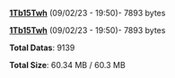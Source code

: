 [**1Tb15Twh**](/data/1Tb15Twh.txt) (09/02/23 - 19:50)- 7893 bytes

[**1Tb15Twh**](/data/1Tb15Twh.txt) (09/02/23 - 19:50)- 7893 bytes

**Total Datas**: 9139

**Total Size**: 60.34 MB / 60.3 MB